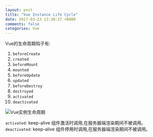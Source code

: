 ```yaml
---
layout: post
title: "Vue Instance Life Cycle"
date: 2017-03-23 13:30:27 +0800
comments: false
categories: Vue
---
```


Vue的生命周期钩子有:  
1. `beforeCreate`  
2. `created`  
3. `beforeMount`  
4. `mounted`  
5. `beforeUpdate`  
6. `updated`  
7. `beforeDestroy`  
8. `destroyed`  
9. `activated`  
10. `deactivated`  

![Vue实例生命周期](https://cn.vuejs.org/images/lifecycle.png)

`activated`: keep-alive 组件激活时调用,在服务器端渲染期间不被调用。   
`deactivated`: keep-alive 组件停用时调用,在服务器端渲染期间不被调用。  
